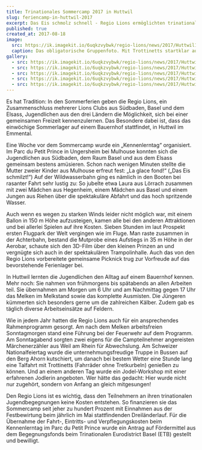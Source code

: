 ```yaml
---
title: Trinationales Sommercamp 2017 in Huttwil
slug: feriencamp-in-huttwil-2017
excerpt: Das Eis schmolz schnell - Regio Lions ermöglichten trinationale Jugendbegegnungen / Ausflug zum Parc du Petit Prince und Sommercamp.
published: true
created_at: 2017-08-18
image:
  src: https://ik.imagekit.io/6uqkzvybwk/regio-lions/news/2017/Huttwil1.jpeg?updatedAt=1707158001786
  caption: Das obligatorische Gruppenfoto. Mit Trottinetts startklar auf dem Berg Ahorn.
gallery:
  - src: https://ik.imagekit.io/6uqkzvybwk/regio-lions/news/2017/Huttwil5.jpeg?updatedAt=1707158001758
  - src: https://ik.imagekit.io/6uqkzvybwk/regio-lions/news/2017/Huttwil2.jpeg?updatedAt=1707158001644
  - src: https://ik.imagekit.io/6uqkzvybwk/regio-lions/news/2017/Huttwil3.jpeg?updatedAt=1707158001610
  - src: https://ik.imagekit.io/6uqkzvybwk/regio-lions/news/2017/Huttwil6.jpeg?updatedAt=1707158001603
  - src: https://ik.imagekit.io/6uqkzvybwk/regio-lions/news/2017/Huttwil4.jpeg?updatedAt=1707158001535
---
```


Es hat Tradition: In den Sommerferien geben die Regio Lions, ein Zusammenschluss mehrerer Lions Clubs aus Südbaden, Basel und dem Elsass, Jugendlichen aus den drei Ländern die Möglichkeit, sich bei einer gemeinsamen Freizeit kennenzulernen. Das Besondere dabei ist, dass das einwöchige Sommerlager auf einem Bauernhof stattfindet, in Huttwil im Emmental.

Eine Woche vor dem Sommercamp wurde ein „Kennenlerntag“ organisiert. Im Parc du Petit Prince in Ungersheim bei Mulhouse konnten sich die Jugendlichen aus Südbaden, dem Raum Basel und aus dem Elsass gemeinsam bestens amüsieren. Schon nach wenigen Minuten stellte die Mutter zweier Kinder aus Mulhouse erfreut fest: „La glace fond!“ („Das Eis schmilzt!“) Auf der Wildwasserbahn ging es nämlich in den Booten bei rasanter Fahrt sehr lustig zu: So jubelte etwa Laura aus Lörrach zusammen mit zwei Mädchen aus Hegenheim, einem Mädchen aus Basel und einem Jungen aus Riehen über die spektakuläre Abfahrt und das hoch spritzende Wasser.

Auch wenn es wegen zu starken Winds leider nicht möglich war, mit einem Ballon in 150 m Höhe aufzusteigen, kamen alle bei den anderen Attraktionen und bei allerlei Spielen auf ihre Kosten. Sieben Stunden im laut Prospekt ersten Flugpark der Welt vergingen wie im Fluge. Man raste zusammen in der Achterbahn, bestand die Mutprobe eines Aufstiegs in 35 m Höhe in der Aerobar, schaute sich den 3D-Film über den kleinen Prinzen an und vergnügte sich auch in der spektakulären Trampolinhalle. Auch das von den Regio Lions vorbereitete gemeinsame Picknick trug zur Vorfreude auf das bevorstehende Ferienlager bei.

In Huttwil lernten die Jugendlichen den Alltag auf einem Bauernhof kennen. Mehr noch: Sie nahmen von frühmorgens bis spätabends an allen Arbeiten teil. Sie übernahmen am Morgen um 6 Uhr und am Nachmittag gegen 17 Uhr das Melken im Melkstand sowie das komplette Ausmisten. Die Jüngeren kümmerten sich besonders gerne um die zahlreichen Kälber. Zudem gab es täglich diverse Arbeitseinsätze auf Feldern.

Wie in jedem Jahr hatten die Regio Lions auch für ein ansprechendes Rahmenprogramm gesorgt. Am nach dem Melken arbeitsfreien Sonntagmorgen stand eine Führung bei der Feuerwehr auf dem Programm. Am Sonntagabend sorgten zwei eigens für die Campteilnehmer angereisten Märchenerzähler aus Weil am Rhein für Abwechslung. Am Schweizer Nationalfeiertag wurde die unternehmungsfreudige Truppe in Bussen auf den Berg Ahorn kutschiert, um danach bei bestem Wetter eine Stunde lang eine Talfahrt mit Trottinetts (Fahrräder ohne Tretkurbeln) genießen zu können. Und an einem anderen Tag wurde ein Jodel-Workshop mit einer erfahrenen Jodlerin angeboten. Wer hätte das gedacht: Hier wurde nicht nur zugehört, sondern von Anfang an gleich mitgesungen!

Den Regio Lions ist es wichtig, dass den Teilnehmern an ihren trinationalen Jugendbegegnungen keine Kosten entstehen. So finanzieren sie das Sommercamp seit jeher zu hundert Prozent mit Einnahmen aus der Festbewirtung beim jährlich im Mai stattfindenden Dreiländerlauf. Für die Übernahme der Fahrt-, Eintritts- und Verpflegungskosten beim Kennenlerntag im Parc du Petit Prince wurde ein Antrag auf Fördermittel aus dem Begegnungsfonds beim Trinationalen Eurodistrict Basel (ETB) gestellt und bewilligt.
